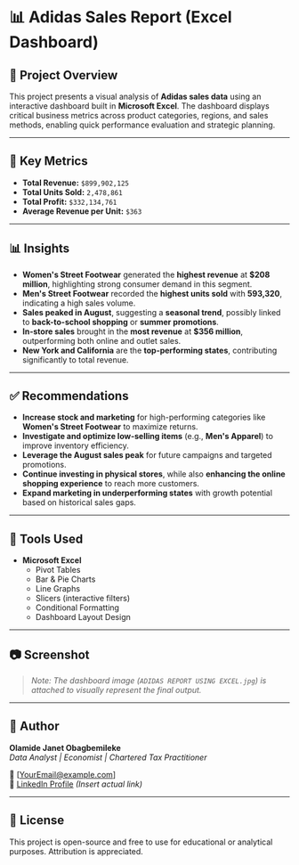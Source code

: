 
# 📊 Adidas Sales Report (Excel Dashboard)

## 📁 Project Overview
This project presents a visual analysis of **Adidas sales data** using an interactive dashboard built in **Microsoft Excel**. The dashboard displays critical business metrics across product categories, regions, and sales methods, enabling quick performance evaluation and strategic planning.

---

## 📌 Key Metrics

- **Total Revenue:** `$899,902,125`  
- **Total Units Sold:** `2,478,861`  
- **Total Profit:** `$332,134,761`  
- **Average Revenue per Unit:** `$363`

---

## 📊 Insights

- **Women's Street Footwear** generated the **highest revenue** at **$208 million**, highlighting strong consumer demand in this segment.
- **Men's Street Footwear** recorded the **highest units sold** with **593,320**, indicating a high sales volume.
- **Sales peaked in August**, suggesting a **seasonal trend**, possibly linked to **back-to-school shopping** or **summer promotions**.
- **In-store sales** brought in the **most revenue** at **$356 million**, outperforming both online and outlet sales.
- **New York and California** are the **top-performing states**, contributing significantly to total revenue.

---

## ✅ Recommendations

- **Increase stock and marketing** for high-performing categories like **Women's Street Footwear** to maximize returns.
- **Investigate and optimize low-selling items** (e.g., **Men's Apparel**) to improve inventory efficiency.
- **Leverage the August sales peak** for future campaigns and targeted promotions.
- **Continue investing in physical stores**, while also **enhancing the online shopping experience** to reach more customers.
- **Expand marketing in underperforming states** with growth potential based on historical sales gaps.

---

## 🧠 Tools Used

- **Microsoft Excel**
  - Pivot Tables  
  - Bar & Pie Charts  
  - Line Graphs  
  - Slicers (interactive filters)  
  - Conditional Formatting  
  - Dashboard Layout Design

---

## 📷 Screenshot

> _Note: The dashboard image (`ADIDAS REPORT USING EXCEL.jpg`) is attached to visually represent the final output._

---

## 👤 Author

**Olamide Janet Obagbemileke**  
_Data Analyst | Economist | Chartered Tax Practitioner_

📧 [YourEmail@example.com]  
🔗 [LinkedIn Profile](https://www.linkedin.com) *(Insert actual link)*

---

## 📝 License

This project is open-source and free to use for educational or analytical purposes. Attribution is appreciated.

